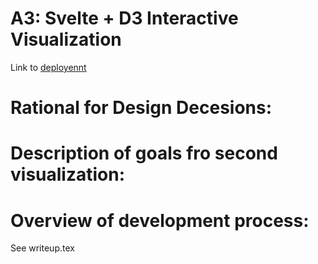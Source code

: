 # A3: Svelte + D3 Interactive Visualization

Link to [deployennt](https://chieri-jn.github.io/A3/)

# Rational for Design Decesions: 

# Description of goals fro second visualization: 

# Overview of development process:
See writeup.tex
